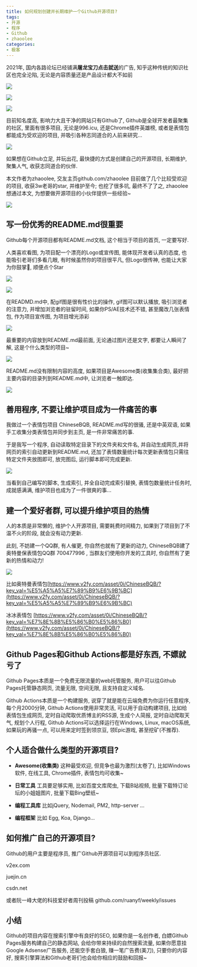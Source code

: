 ```yaml
---
title: 如何规划创建并长期维护一个Github开源项目?
tags: 
- 开源
- 程序
- Github
- zhaoolee
categories:
- 极客
---
```


2021年, 国内各路论坛已经铺满**屠龙宝刀点击就送**的广告, 知乎这种传统的知识社区也完全沦陷, 无论是内容质量还是产品设计都大不如前

![](https://cdn.fangyuanxiaozhan.com/assets/1619523326079HGPG4kDB.png)



![](https://cdn.fangyuanxiaozhan.com/assets/1619523418600TPHrSt5b.png)



![](https://cdn.fangyuanxiaozhan.com/assets/1619523497447yde0imCY.png)

目前知名度高, 影响力大且干净的网站只有Github了, Github是全球开发者最聚集的社区, 里面有很多项目, 无论是996.icu, 还是Chrome插件英雄榜, 或者是表情包都能成为受欢迎的项目, 并吸引各种志同道合的人前来研究...



![](https://cdn.fangyuanxiaozhan.com/assets/1619523597773pFeypWCE.png)


如果想在Github立足, 并玩出花, 最快捷的方式是创建自己的开源项目, 长期维护, 聚集人气, 收获志同道合的伙伴.

本文作者为zhaoolee, 交友主页github.com/zhaoolee 目前做了几个比较受欢迎的项目, 收获3w老哥的star, 并维护至今; 也挖了很多坑, 最终不了了之, zhaoolee想通过本文, 为想要做开源项目的小伙伴提供一些经验~

![](https://cdn.fangyuanxiaozhan.com/assets/1619523677714Hp8GJCCA.png)


## 写一份优秀的README.md很重要

Github每个开源项目都有README.md文档, 这个相当于项目的首页, 一定要写好.

人类喜欢看图, 为项目配一个漂亮的Logo或宣传图, 能体现开发者认真的态度, 也能吸引老哥们多看几眼, 有时候虽然你的项目很平凡, 但Logo很传神, 也能让大家为你鼓掌👏, 顺便点个Star 

![](https://cdn.fangyuanxiaozhan.com/assets/1619523803482bWK77RK2.png)

![](https://cdn.fangyuanxiaozhan.com/assets/1619523761796NtyHpYRT.png)

在READMD.md中, 配gif图是很有性价比的操作, gif图可以默认播放, 吸引浏览者的注意力, 并增加浏览者的驻留时间, 如果你PS/AE技术还不错, 甚至魔改几张表情包, 作为项目宣传图, 为项目增光添彩

![](https://cdn.fangyuanxiaozhan.com/assets/1619523952208ai0C6HZA.png)

最重要的内容放到README.md最前面, 无论通过图片还是文字, 都要让人瞬间了解, 这是个什么类型的项目~

![](https://cdn.fangyuanxiaozhan.com/assets/161952389366504prpPMk.png)

README.md没有限制内容的高度, 如果项目是Awesome类(收集集合类), 最好把主要内容的目录列到README.md中, 让浏览者一触即达.

![](https://cdn.fangyuanxiaozhan.com/assets/1619523858752z0fEWYHJ.png)




## 善用程序, 不要让维护项目成为一件痛苦的事

我做过一个表情包项目 ChineseBQB, README.md写的很骚, 还是中英双语, 如果手工收集分类表情包并同步到主页, 是一件非常痛苦的事.

于是我写一个程序, 自动读取特定目录下的文件夹和文件名, 并自动生成网页,并将网页的索引自动更新到README.md, 还加了表情数量统计每次更新表情包只需往特定文件夹放图即可, 放完图后, 运行脚本即可完成更新.

![](https://cdn.fangyuanxiaozhan.com/assets/1619524103039YJBCkfZH.png)

当看到自己编写的脚本, 生成索引, 并全自动完成索引替换, 表情包数量统计任务时, 成就感满满, 维护项目也成为了一件很爽的事...


## 建一个爱好者群, 可以提升维护项目的热情

人的本质是非常懒的, 维护个人开源项目, 需要耗费时间精力, 如果到了项目到了不温不火的阶段, 就会没有动力更新.

此刻, 不妨建一个QQ群, 有人催更, 你自然也就有了更新的动力, ChineseBQB建了奥特曼保表情包QQ群 700477996 , 当群友们使用你开发的工具时, 你自然有了更新的热情和动力!

![](https://cdn.fangyuanxiaozhan.com/assets/16195240298405Xn50RkT.gif)

比如奥特曼表情包[https://www.v2fy.com/asset/0i/ChineseBQB/?key_val=%E5%A5%A5%E7%89%B9%E6%9B%BC](https://www.v2fy.com/asset/0i/ChineseBQB/?key_val=%E5%A5%A5%E7%89%B9%E6%9B%BC)

冰冰表情包 [https://www.v2fy.com/asset/0i/ChineseBQB/?key_val=%E7%8E%8B%E5%86%B0%E5%86%B0](https://www.v2fy.com/asset/0i/ChineseBQB/?key_val=%E7%8E%8B%E5%86%B0%E5%86%B0)


## Github Pages和Github Actions都是好东西, 不嫖就亏了


Github Pages本质是一个免费无限流量的web托管服务, 用户可以往Github Pages托管静态网页, 流量无限, 空间无限, 且支持自定义域名.


Github Actions本质是一个构建服务, 说穿了就是能在云端免费为你运行任意程序, 每个月2000分钟, Github Actions使用非常灵活, 可以用于自动构建项目, 比如给表情包生成网页, 定时自动爬取优质博主的RSS源, 生成个人简报, 定时自动爬取天气, 规划个人行程, Github Actions可以选择运行在Windows, Linux, macOS系统, 如果玩的再骚一点, 可以用来定时签到领京豆, 领Epic游戏, 甚至挖矿(不推荐).

## 个人适合做什么类型的开源项目?

- **Awesome(收集类)** 这种最受欢迎, 但竞争也最为激烈(太卷了), 比如Windows软件, 在线工具, Chrome插件, 表情包均可收集~ 

- **日常工具** 工具要足够实用, 比如百度文库爬虫, 下载B站视频, 批量下载特订论坛的小姐姐图片, 批量下载Bing壁纸~

- **编程工具库** 比如jQuery, Nodemail, PM2, http-server ...

- **编程框架** 比如 Egg, Koa, Django...


## 如何推广自己的开源项目?

Github的用户主要是程序员, 推广Github开源项目可以到程序员社区.

v2ex.com

juejin.cn

csdn.net

或者阮一峰大佬的科技爱好者周刊投稿 github.com/ruanyf/weekly/issues

## 小结

Github的项目内容在搜索引擎中有良好的SEO, 如果你是一名创作者, 白嫖Github Pages服务构建自己的静态网站, 会给你带来持续的自然搜索流量, 如果你愿意挂Google Adsense广告服务, 还能空手套白狼, 赚一笔广告费(美刀), 只要你的内容好, 搜索引擎算法和Github老哥们也会给你相应的鼓励和回报~ 


